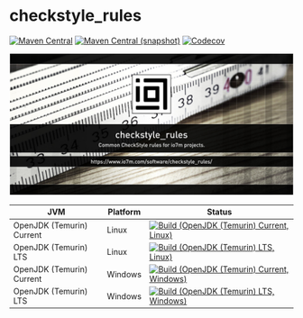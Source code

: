 checkstyle_rules
===

[![Maven Central](https://img.shields.io/maven-central/v/com.io7m.checkstyle_rules/com.io7m.checkstyle_rules.svg?style=flat-square)](http://search.maven.org/#search%7Cga%7C1%7Cg%3A%22com.io7m.checkstyle_rules%22)
[![Maven Central (snapshot)](https://img.shields.io/nexus/s/https/s01.oss.sonatype.org/com.io7m.checkstyle_rules/com.io7m.checkstyle_rules.svg?style=flat-square)](https://s01.oss.sonatype.org/content/repositories/snapshots/com/io7m/checkstyle_rules/)
[![Codecov](https://img.shields.io/codecov/c/github/io7m/checkstyle_rules.svg?style=flat-square)](https://codecov.io/gh/io7m/checkstyle_rules)

![checkstyle_rules](./src/site/resources/checkstyle_rules.jpg?raw=true)

| JVM | Platform | Status |
|-----|----------|--------|
| OpenJDK (Temurin) Current | Linux | [![Build (OpenJDK (Temurin) Current, Linux)](https://img.shields.io/github/actions/workflow/status/io7m/checkstyle_rules/workflows/main.linux.temurin.current.yml)](https://github.com/io7m/checkstyle_rules/actions?query=workflow%3Amain.linux.temurin.current)|
| OpenJDK (Temurin) LTS | Linux | [![Build (OpenJDK (Temurin) LTS, Linux)](https://img.shields.io/github/actions/workflow/status/io7m/checkstyle_rules/workflows/main.linux.temurin.lts.yml)](https://github.com/io7m/checkstyle_rules/actions?query=workflow%3Amain.linux.temurin.lts)|
| OpenJDK (Temurin) Current | Windows | [![Build (OpenJDK (Temurin) Current, Windows)](https://img.shields.io/github/actions/workflow/status/io7m/checkstyle_rules/workflows/main.windows.temurin.current.yml)](https://github.com/io7m/checkstyle_rules/actions?query=workflow%3Amain.windows.temurin.current)|
| OpenJDK (Temurin) LTS | Windows | [![Build (OpenJDK (Temurin) LTS, Windows)](https://img.shields.io/github/actions/workflow/status/io7m/checkstyle_rules/workflows/main.windows.temurin.lts.yml)](https://github.com/io7m/checkstyle_rules/actions?query=workflow%3Amain.windows.temurin.lts)|

